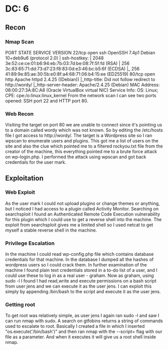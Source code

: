 # DC: 6
## Recon

### Nmap Scan
PORT   STATE SERVICE VERSION
22/tcp open  ssh     OpenSSH 7.4p1 Debian 10+deb9u6 (protocol 2.0)
| ssh-hostkey: 
|   2048 3e:52:ce:ce:01:b6:94:eb:7b:03:7d:be:08:7f:5f:fd (RSA)
|   256 3c:83:65:71:dd:73:d7:23:f8:83:0d:e3:46:bc:b5:6f (ECDSA)
|_  256 41:89:9e:85:ae:30:5b:e0:8f:a4:68:71:06:b4:15:ee (ED25519)
80/tcp open  http    Apache httpd 2.4.25 ((Debian))
|_http-title: Did not follow redirect to http://wordy/
|_http-server-header: Apache/2.4.25 (Debian)
MAC Address: 08:00:27:3A:8C:A8 (Oracle VirtualBox virtual NIC)
Service Info: OS: Linux; CPE: cpe:/o:linux:linux_kernel
From the network scan I can see two ports opened: SSH port 22 and HTTP port 80.

### Web Recon
Visiting the target on port 80 we are unable to connect since it's pointing us to a domain called wordy which was not known. So by editing the /etc/hosts file I got access to http://wordy/. The target is a Wordpress site so I ran wpscan to enumerate users and plugins. This got me a list of users on the site and also the clue which pointed me to a filtered rockyou.txt file from the creator of the machine, this everything pointed me to a brute force attack on wp-login.php. I performed the attack using wpscan and got back credentials for the user mark.


## Exploitation

### Web Exploit
As the user mark I could not upload plugins or change themes or anything, but I noticed I had access to a plugin called Activity Monitor. Searching on searchsploit I found an Authenticated Remote Code Execution vulnerability for this plugin which I could use to get a reverse shell into the machine. The exploit from searchsploit gives me a limited shell so I used netcat to get myself a stable reverse shell in the machine.

### Privilege Escalation
In the machine I could read wp-config.php file which contains database credentials for that machine. In the database I dumped all the hashes of wordpress users so I could crack them. In further examination of the machine I found plain text credentials stored in a to-do list of a user, and I could use these to log in as a real user - graham.
Now as graham, using sudo -l I found I had read,write and execute permissions on a bash script from user jens and we can execute it as the user jens. I can exploit this simply by appending /bin/bash to the script and execute it as the user jens.

### Getting root
To get root was relatively simple, as user jens I again ran sudo -l and saw I can run nmap with sudo. A search on gtfobins returns a string of commands used to escalate to root. Basically I created a file in which I inserted "os.execute('/bin/bash')" and then ran nmap with the --script= flag with our file as a parameter. And when it executes it will give us a root shell inside nmap.